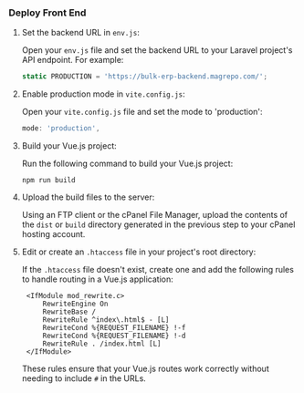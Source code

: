 ### Deploy Front End

1. Set the backend URL in `env.js`:

   Open your `env.js` file and set the backend URL to your Laravel project's API endpoint. For example:
   ```javascript
   static PRODUCTION = 'https://bulk-erp-backend.magrepo.com/';
   ```

2. Enable production mode in `vite.config.js`:

   Open your `vite.config.js` file and set the mode to 'production':
   ```javascript
   mode: 'production',
   ```

3. Build your Vue.js project:

   Run the following command to build your Vue.js project:
   ```
   npm run build
   ```

4. Upload the build files to the server:

   Using an FTP client or the cPanel File Manager, upload the contents of the `dist` or `build` directory generated in the previous step to your cPanel hosting account.

5. Edit or create an `.htaccess` file in your project's root directory:

   If the `.htaccess` file doesn't exist, create one and add the following rules to handle routing in a Vue.js application:
   ```
	<IfModule mod_rewrite.c>
		RewriteEngine On
		RewriteBase /
		RewriteRule ^index\.html$ - [L]
		RewriteCond %{REQUEST_FILENAME} !-f
		RewriteCond %{REQUEST_FILENAME} !-d
		RewriteRule . /index.html [L]
	</IfModule>   
   ```

   These rules ensure that your Vue.js routes work correctly without needing to include `#` in the URLs.